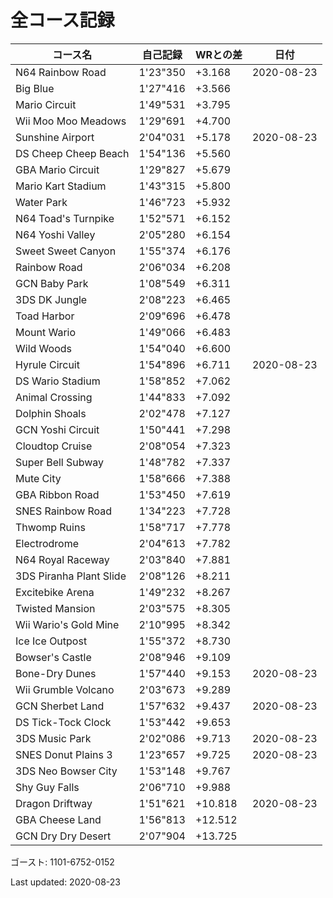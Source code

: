 # 全コース記録

|コース名|自己記録|WRとの差|日付
|--|--|--|--|
|N64 Rainbow Road|1'23"350|+3.168|2020-08-23|
|Big Blue|1'27"416|+3.566||
|Mario Circuit|1'49"531|+3.795||
|Wii Moo Moo Meadows|1'29"691|+4.700||
|Sunshine Airport|2'04"031|+5.178|2020-08-23|
|DS Cheep Cheep Beach|1'54"136|+5.560||
|GBA Mario Circuit|1'29"827|+5.679||
|Mario Kart Stadium|1'43"315|+5.800||
|Water Park|1'46"723|+5.932||
|N64 Toad's Turnpike|1'52"571|+6.152||
|N64 Yoshi Valley|2'05"280|+6.154||
|Sweet Sweet Canyon|1'55"374|+6.176||
|Rainbow Road|2'06"034|+6.208||
|GCN Baby Park|1'08"549|+6.311||
|3DS DK Jungle|2'08"223|+6.465||
|Toad Harbor|2'09"696|+6.478||
|Mount Wario|1'49"066|+6.483||
|Wild Woods|1'54"040|+6.600||
|Hyrule Circuit|1'54"896|+6.711|2020-08-23|
|DS Wario Stadium|1'58"852|+7.062||
|Animal Crossing|1'44"833|+7.092||
|Dolphin Shoals|2'02"478|+7.127||
|GCN Yoshi Circuit|1'50"441|+7.298||
|Cloudtop Cruise|2'08"054|+7.323||
|Super Bell Subway|1'48"782|+7.337||
|Mute City|1'58"666|+7.388||
|GBA Ribbon Road|1'53"450|+7.619||
|SNES Rainbow Road|1'34"223|+7.728||
|Thwomp Ruins|1'58"717|+7.778||
|Electrodrome|2'04"613|+7.782||
|N64 Royal Raceway|2'03"840|+7.881||
|3DS Piranha Plant Slide|2'08"126|+8.211||
|Excitebike Arena|1'49"232|+8.267||
|Twisted Mansion|2'03"575|+8.305||
|Wii Wario's Gold Mine|2'10"995|+8.342||
|Ice Ice Outpost|1'55"372|+8.730||
|Bowser's Castle|2'08"946|+9.109||
|Bone-Dry Dunes|1'57"440|+9.153|2020-08-23|
|Wii Grumble Volcano|2'03"673|+9.289||
|GCN Sherbet Land|1'57"632|+9.437|2020-08-23|
|DS Tick-Tock Clock|1'53"442|+9.653||
|3DS Music Park|2'02"086|+9.713|2020-08-23|
|SNES Donut Plains 3|1'23"657|+9.725|2020-08-23|
|3DS Neo Bowser City|1'53"148|+9.767||
|Shy Guy Falls|2'06"710|+9.988||
|Dragon Driftway|1'51"621|+10.818|2020-08-23|
|GBA Cheese Land|1'56"813|+12.512||
|GCN Dry Dry Desert|2'07"904|+13.725||

ゴースト: 1101-6752-0152

Last updated: 2020-08-23
